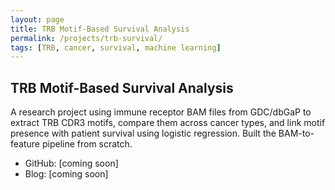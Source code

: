 ```yaml
---
layout: page
title: TRB Motif-Based Survival Analysis
permalink: /projects/trb-survival/
tags: [TRB, cancer, survival, machine learning]
---
```


## TRB Motif-Based Survival Analysis

A research project using immune receptor BAM files from GDC/dbGaP to extract TRB CDR3 motifs, compare them across cancer types, and link motif presence with patient survival using logistic regression. Built the BAM-to-feature pipeline from scratch.

- GitHub: [coming soon]
- Blog: [coming soon]
